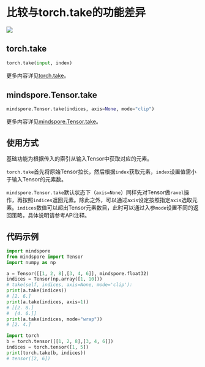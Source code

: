 # 比较与torch.take的功能差异

<a href="https://gitee.com/mindspore/docs/blob/master/docs/mindspore/source_zh_cn/note/api_mapping/pytorch_diff/TensorTake.md" target="_blank"><img src="https://mindspore-website.obs.cn-north-4.myhuaweicloud.com/website-images/master/resource/_static/logo_source.png"></a>

## torch.take

```python
torch.take(input, index)
```

更多内容详见[torch.take](https://pytorch.org/docs/1.5.0/torch.html#torch.take)。

## mindspore.Tensor.take

```python
mindspore.Tensor.take(indices, axis=None, mode="clip")
```

更多内容详见[mindspore.Tensor.take](https://mindspore.cn/docs/api/zh-CN/master/api_python/mindspore/mindspore.Tensor.html#mindspore.Tensor.take)。

## 使用方式

基础功能为根据传入的索引从输入Tensor中获取对应的元素。

`torch.take`首先将原始Tensor拉长，然后根据`index`获取元素，`index`设置值需小于输入Tensor的元素数。

`mindspore.Tensor.take`默认状态下（`axis=None`）同样先对Tensor做`ravel`操作，再按照`indices`返回元素。除此之外，可以通过`axis`设定按照指定`axis`选取元素。`indices`数值可以超出Tensor元素数目，此时可以通过入参`mode`设置不同的返回策略，具体说明请参考API注释。

## 代码示例

```python
import mindspore
from mindspore import Tensor
import numpy as np

a = Tensor([[1, 2, 8],[3, 4, 6]], mindspore.float32)
indices = Tensor(np.array([1, 10]))
# take(self, indices, axis=None, mode='clip'):
print(a.take(indices))
# [2. 6.]
print(a.take(indices, axis=1))
# [[2. 8.]
#  [4. 6.]]
print(a.take(indices, mode="wrap"))
# [2. 4.]

import torch
b = torch.tensor([[1, 2, 8],[3, 4, 6]])
indices = torch.tensor([1, 5])
print(torch.take(b, indices))
# tensor([2, 6])
```
